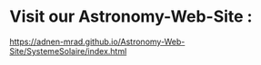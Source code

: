 # Visit our Astronomy-Web-Site :
https://adnen-mrad.github.io/Astronomy-Web-Site/SystemeSolaire/index.html 
